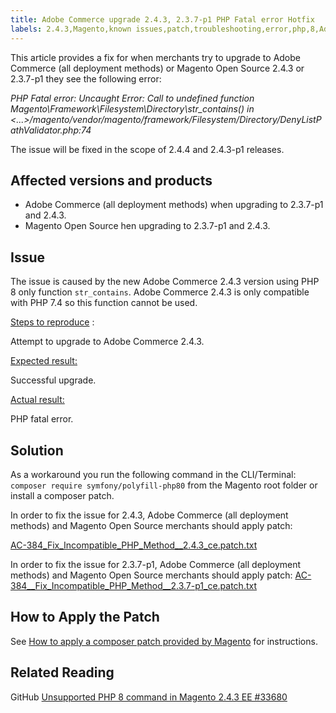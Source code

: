 ```yaml
---
title: Adobe Commerce upgrade 2.4.3, 2.3.7-p1 PHP Fatal error Hotfix
labels: 2.4.3,Magento,known issues,patch,troubleshooting,error,php,8,Adobe Commerce, cloud infrastructure
---
```


This article provides a fix for when merchants try to upgrade to Adobe Commerce (all deployment methods) or Magento Open Source 2.4.3 or 2.3.7-p1 they see the following error:

*PHP Fatal error: Uncaught Error: Call to undefined function Magento\Framework\Filesystem\Directory\str_contains() in <...>/magento/vendor/magento/framework/Filesystem/Directory/DenyListPathValidator.php:74*

The issue will be fixed in the scope of 2.4.4 and 2.4.3-p1 releases.
## Affected versions and products

* Adobe Commerce (all deployment methods) when upgrading to 2.3.7-p1 and 2.4.3.
* Magento Open Source hen upgrading to 2.3.7-p1 and 2.4.3.

## Issue

The issue is caused by the new Adobe Commerce 2.4.3 version using PHP 8 only function `str_contains`. Adobe Commerce 2.4.3 is only compatible with PHP 7.4 so this function cannot be used. 

 <ins>Steps to reproduce</ins> :

Attempt to upgrade to Adobe Commerce 2.4.3.

<ins>Expected result:</ins> 

Successful upgrade.

<ins>Actual result:</ins>

PHP fatal error.

## Solution

As a workaround you run the following command in the CLI/Terminal: `composer require symfony/polyfill-php80` from the Magento root folder or install a composer patch.  

In order to fix the issue for 2.4.3, Adobe Commerce (all deployment methods) and Magento Open Source merchants should apply patch:

 [AC-384_Fix_Incompatible_PHP_Method__2.4.3_ce.patch.txt](assets/AC-384__Fix_Incompatible_PHP_Method__2.4.3_ce.patch.txt) 

In order to fix the issue for 2.3.7-p1, Adobe Commerce (all deployment methods) and Magento Open Source merchants should apply patch: 
 [AC-384__Fix_Incompatible_PHP_Method__2.3.7-p1_ce.patch.txt](assets/AC-384__Fix_Incompatible_PHP_Method__2.3.7-p1_ce.patch.txt) 

## How to Apply the Patch

See [How to apply a composer patch provided by Magento](https://support.magento.com/hc/en-us/articles/360028367731) for instructions.

## Related Reading
GitHub [Unsupported PHP 8 command in Magento 2.4.3 EE #33680](https://github.com/magento/magento2/issues/33680)
